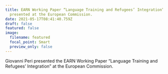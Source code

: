 ```yaml
---
title: EARN Working Paper “Language Training and Refugees’ Integration”
  presented at the European Commission.
date: 2021-05-17T08:41:40.759Z
draft: false
featured: false
image:
  filename: featured
  focal_point: Smart
  preview_only: false
---
```

Giovanni Peri presented the EARN Working Paper “Language Training and Refugees’ Integration” at the European Commission.